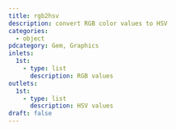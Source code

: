 ```yaml
---
title: rgb2hsv
description: convert RGB color values to HSV
categories:
  - object
pdcategory: Gem, Graphics
inlets:
  1st:
    - type: list
      description: RGB values
outlets:
  1st:
    - type: list
      description: HSV values
draft: false
---
```

